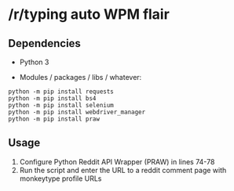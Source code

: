 # /r/typing auto WPM flair 

## Dependencies 

- Python 3

- Modules / packages / libs / whatever: 

```
python -m pip install requests
python -m pip install bs4
python -m pip install selenium
python -m pip install webdriver_manager
python -m pip install praw
```

## Usage

1. Configure Python Reddit API Wrapper (PRAW) in lines 74-78  
2. Run the script and enter the URL to a reddit comment page with monkeytype profile URLs 